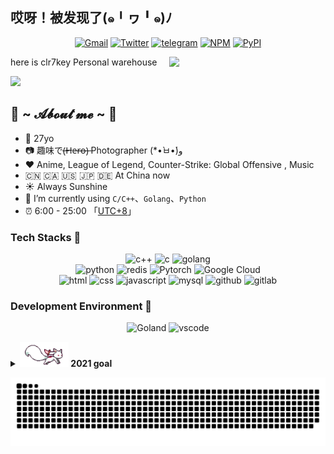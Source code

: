 ## 哎呀！被发现了(๑╹ヮ╹๑)ﾉ
<p align="center">
  <a href="mailto:cc0gr@gmail.com" target="_blank"><img src="https://img.shields.io/badge/Gmail-c14438.svg?&style=flat-square&logo=gmail&logoColor=white" alt="Gmail"></a>
  <a href="https://twitter.com/cc0gr" target="_blank"><img src="https://img.shields.io/badge/Twitter-1ca0f1.svg?&style=flat-square&logo=twitter&logoColor=white" alt="Twitter"></a>
  <a href="https://t.me/cc0gr" target="_blank"><img src="https://img.shields.io/badge/Telegram-262968.svg?&style=flat-square&logo=telegram&logoColor=white" alt="telegram"></a>
  <a href="https://www.npmjs.com/~cc0gr" target="_blank"><img src="https://img.shields.io/badge/NPM-ea3b18.svg?&style=flat-square&logo=npm&logoColor=white" alt="NPM"></a>
  <a href="https://pypi.org/user/cc0gr/" target="_blank"><img src="https://img.shields.io/badge/PyPI-3775a9.svg?&style=flat-square&logo=pypi&logoColor=white" alt="PyPI"></a>
</p>

<img align="right" width="250px" src="https://img.nyakku.moe/profile/kinako.png" />


here is clr7key Personal warehouse


 <p align="left">
  <a href="https://count.getloli.com/"><img src="https://count.getloli.com/get/@:itgoyo"></a>
 </p>
<h2 > 🦊 ~ 𝓐𝓫𝓸𝓾𝓽 𝓶𝓮 ~ 🦊 </h2>


- 👨  27yo
- 📷  趣味で(̶H̶e̶r̶o̶)̶ Photographer (*•̀ㅂ•́)و
- ❤️  Anime, League of Legend, Counter-Strike: Global Offensive , Music
- 🇨🇳 🇨🇦 🇺🇸 🇯🇵 🇩🇪  At China now 
- ☀️  Always Sunshine
- 🌱 I’m currently using `C/C++`、`Golang`、`Python`
- :alarm_clock: 6:00 - 25:00 「[UTC+8](https://time.is/UTC+8)」

<!---
[<img align="right" width="50%" src="https://github-readme-stats.vercel.app/api/top-langs/?username=crl7-key&theme=gruvbox&layout=compact&show_icons=true">](https://metrics.lecoq.io/crl7-key?template=classic)
--->


###  Tech Stacks 🐾
<p align="center">
  <img alt="c++" src="https://img.shields.io/badge/C++-f34b7d?style=flat-square&logo=c%2b%2b">
  <img alt="c" src="https://img.shields.io/badge/C-0b0b0b?style=flat-square&logo=c">
  <img alt="golang" src="https://img.shields.io/badge/-go-%23E44D27?style=flat-square&logo=go&logoColor=ffffff">
   <br/>
  <img alt="python" src="https://img.shields.io/badge/Python-3572a5?style=flat-square&logo=python&logoColor=white">
  <img alt="redis" src="https://img.shields.io/badge/-Redis-black?style=flat-square&logo=Redis">
  <img alt="Pytorch" src="https://img.shields.io/badge/Pytorch-ee4c2c?style=flat-square&logo=pytorch&logoColor=white">
  <img alt="Google Cloud" src="https://img.shields.io/badge/Google%20Cloud-black?style=flat-square&logo=google-cloud">
  <br/>
  <img alt="html" src="https://img.shields.io/badge/HTML-e34c26?style=flat-square&logo=html5&logoColor=white">
  <img alt="css" src="https://img.shields.io/badge/CSS-443399?style=flat-square&logo=css3">
  <img alt="javascript" src="https://img.shields.io/badge/JavaScript-000000?style=flat-square&logo=javascript">
  <img alt="mysql" src="https://img.shields.io/badge/-MySQL-black?style=flat-square&logo=mysql">
  <img alt="github" src="https://img.shields.io/badge/-GitHub-181717?style=flat-square&logo=github">
  <img alt="gitlab" src="https://img.shields.io/badge/-GitLab-FCA121?style=flat-square&logo=gitlab">
</p>

### Development Environment 🍻

<p align="center">
  <img alt="Goland" src="https://img.shields.io/badge/Goland-e03a3a?style=flat-square&logo=goland&logoColor=white">
  <img alt="vscode" src="https://img.shields.io/badge/VSCode-3860c4?style=flat-square&logo=visual-studio-code&logoColor=white">
</p>

<details>
  <summary><b><img height="40" src="https://github.com/cc0gr/cc0gr/blob/main/assets/kyubey.gif"> 2021 goal</b></summary>
</details>


![](https://raw.githubusercontent.com/cc0gr/cc0gr/main/assets/github-contribution-grid-snake.svg)
